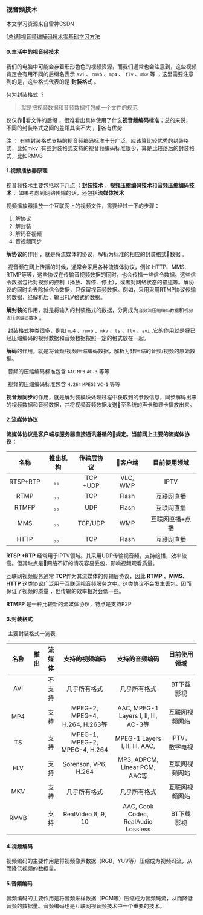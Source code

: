 ### 视音频技术

本文学习资源来自雷神CSDN

[[总结]视音频编解码技术零基础学习方法](https://blog.csdn.net/leixiaohua1020/article/details/18893769)

#### 0.生活中的视音频技术

我们的电脑中可能会存着形形色色的视频资源，而我们通常也会注意到，这些视频肯定会有用不同的后缀名表示 `avi` 、`rmvb` 、`mp4` 、 `flv` 、`mkv` 等 ；这里需要注意到的是，这些格式代表的是 **封装格式**  。

何为封装格式 ？ 

> 就是把视频数据和音频数据打包成一个文件的规范 

仅仅靠看文件的后缀 ，很难看出具体使用了什么**视音频编码标准**；总的来说， 不同的封装格式之间的差距其实不大 ，各有优势

注 ： 有些封装格式支持的视音频编码标准十分广泛，应该算比较优秀的封装格式，比如mkv ;有些封装格式支持的视音频编码标准很少，算是比较落后的封装格式，比如RMVB

#### 1.视频播放器原理

视音频技术主要包括以下几点 ：**封装技术** ，**视频压缩编码技术**和**音频压缩编码技术** ，如果考虑到网络传输的话，还包括**流媒体技术**

视频播放器播放一个互联网上的视频文件，需要经过一下的步骤：

1. 解协议
2. 解封装
3. 解码音视频
4. 音视频同步



**解协议**的作用 ，就是将流媒体的协议，解析为标准的相应的封装格式数据 。

​	视音频在网上传播的时候，通常会采用各种流媒体协议，例如 HTTP、MMS、RTMP等等，这些协议在传输音视频数据的同时，也会传播一些信令数据。这些信令数据包括对视频的控制（播放、暂停、停止），或者对网络状态的描述等。解协议的同时会去除掉信令数据，只保留视音频数据。例如，采用采用RTMP协议传输的数据，经解析后，输出FLV格式的数据。

**解封装**的作用，就是将输入的封装格式的数据，分离成为`音频流压缩编码数据`和`视频流压缩编码数据` 。

​        封装格式种类很多，例如 `mp4` 、`rmvb` 、`mkv` 、`ts` 、`flv` 、`avi` ,它的作用就是将已经压缩编码的视频数据和音频数据按照一定的格式放在一起。

**解码**的作用，就是将音频/视频压缩编码数据，解析为非压缩的音频/视频的原始数据。

​		音频的压缩编码标准包含 `AAC` `MP3` `AC-3` 等等

​	 	视频的压缩编码标准包含 `H.264` `MPEG2` `VC-1` 等等

**视音频同步**的作用，就是解封装模块处理过程中获取到的参数信息，同步解码出来的视频数据和音频数据，并将视频音频数据发送至系统的声卡和显卡播放出来。



#### 2.流媒体协议

**流媒体协议是客户端与服务器直接通讯遵循的规定。当前网上主要的流媒体协议：**

|   名称   | 推出机构 | 传输层协议 |  客户端  |  目前使用领域   |
| :------: | :------: | :--------: | :------: | :-------------: |
| RTSP+RTP |   。。   |  TCP +UDP  | VLC, WMP |      IPTV       |
|   RTMP   |   。。   |    TCP     |  Flash   |   互联网直播    |
|  RTMFP   |   。。   |    UDP     |  Flash   |   互联网直播    |
|   MMS    |   。。   |  TCP/UDP   |   WMP    | 互联网直播+点播 |
|   HTTP   |   。。   |    TCP     |  Flash   |   互联网直播    |

**RTSP +RTP** 经常用于IPTV领域。其采用UDP传输视音频，支持组播，效率较高。但其缺点是网络不好的情况容易丢包，影响视频观看质量。

互联网视频服务通常 **TCP**作为其流媒体的传输层协议，因此 **RTMP** 、**MMS**、 **HTTP** 这类协议广泛用于互联网视音频服务之中。这类协议不会发生丢包，因而保证了视频的质量 ，但传输的效率相对会低一些。

**RTMFP** 是一种比较新的流媒体协议，特点是支持P2P



#### 3.封装格式



​								主要封装格式一览表

| 名称 | 推出 | 流媒体 |         支持的视频编码         |            支持的音频编码             |  目前使用领域  |
| :--: | :--: | :----: | :----------------------------: | :-----------------------------------: | :------------: |
| AVI  |      | 不支持 |          几乎所有格式          |             几乎所有格式              |   BT下载影视   |
| MP4  |      |  支持  | MPEG-2, MPEG-4, H.264, H.263等 | AAC, MPEG-1 Layers I, II, III, AC-3等 | 互联网视频网站 |
|  TS  |      |  支持  | MPEG-1, MPEG-2, MPEG-4, H.264  |    MPEG-1 Layers I, II, III, AAC,     | IPTV，数字电视 |
| FLV  |      |  支持  |      Sorenson, VP6, H.264      |     MP3, ADPCM, Linear PCM, AAC等     | 互联网视频网站 |
| MKV  |      |  支持  |          几乎所有格式          |             几乎所有格式              | 互联网视频网站 |
| RMVB |      |  支持  |       RealVideo 8, 9, 10       |  AAC, Cook Codec, RealAudio Lossless  |   BT下载影视   |

#### 4.视频编码

视频编码的主要作用是将视频像素数据（RGB，YUV等）压缩成为视频码流，从而降低视频的数据量。

####  5.音频编码

音频编码的主要作用是将音频采样数据（PCM等）压缩成为音频码流，从而降低音频的数据量。音频编码也是互联网视音频技术中一个重要的技术。

